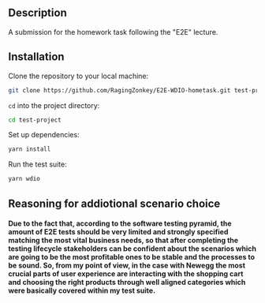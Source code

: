 ## Description

A submission for the homework task following the "E2E" lecture.

## Installation

Clone the repository to your local machine:

```bash
git clone https://github.com/RagingZonkey/E2E-WDIO-hometask.git test-project
```

`cd` into the project directory:

```bash
cd test-project
```

Set up dependencies:

```bash
yarn install
```

Run the test suite:

```bash
yarn wdio
```

## Reasoning for addiotional scenario choice

#### Due to the fact that, according to the software testing pyramid, the amount of E2E tests should be very limited and strongly specified matching the most vital business needs, so that after completing the testing lifecycle stakeholders can be confident about the scenarios which are going to be the most profitable ones to be stable and the processes to be sound. So, from my point of view, in the case with Newegg the most crucial parts of user experience are interacting with the shopping cart and choosing the right products through well aligned categories which were basically covered within my test suite.
